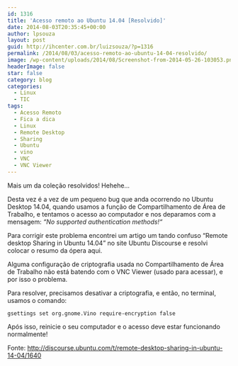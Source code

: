 ```yaml
---
id: 1316
title: 'Acesso remoto ao Ubuntu 14.04 [Resolvido]'
date: 2014-08-03T20:35:45+00:00
author: lpsouza
layout: post
guid: http://ihcenter.com.br/luizsouza/?p=1316
permalink: /2014/08/03/acesso-remoto-ao-ubuntu-14-04-resolvido/
image: /wp-content/uploads/2014/08/Screenshot-from-2014-05-26-103053.png
headerImage: false
star: false
category: blog
categories:
  - Linux
  - TIC
tags:
  - Acesso Remoto
  - Fica a dica
  - Linux
  - Remote Desktop
  - Sharing
  - Ubuntu
  - vino
  - VNC
  - VNC Viewer
---
```

Mais um da coleção resolvidos! Hehehe&#8230;

Desta vez é a vez de um pequeno bug que anda ocorrendo no Ubuntu Desktop 14.04, quando usamos a função de Compartilhamento de Área de Trabalho, e tentamos o acesso ao computador e nos deparamos com a mensagem: _&#8220;<span style="color: #222222;">No supported authentication methods!</span>&#8220;_

Para corrigir este problema encontrei um artigo um tando confuso &#8220;Remote desktop Sharing in Ubuntu 14.04&#8221; no site Ubuntu Discourse e resolvi colocar o resumo da ópera aqui.

Alguma configuração de criptografia usada no Compartilhamento de Área de Trabalho não está batendo com o VNC Viewer (usado para acessar), e por isso o problema.

Para resolver, precisamos desativar a criptografia, e então, no terminal, usamos o comando:

`gsettings set org.gnome.Vino require-encryption false`

Após isso, reinicie o seu computador e o acesso deve estar funcionando normalmente!

Fonte: <a title="Remote desktop Sharing in Ubuntu 14.04" href="http://discourse.ubuntu.com/t/remote-desktop-sharing-in-ubuntu-14-04/1640" target="_blank">http://discourse.ubuntu.com/t/remote-desktop-sharing-in-ubuntu-14-04/1640</a>